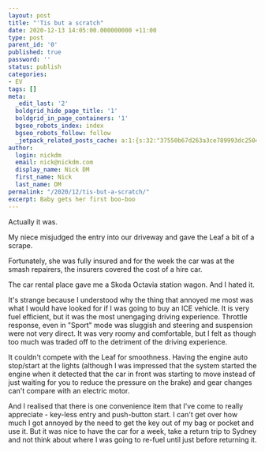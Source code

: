 ```yaml
---
layout: post
title: "'Tis but a scratch"
date: 2020-12-13 14:05:00.000000000 +11:00
type: post
parent_id: '0'
published: true
password: ''
status: publish
categories:
- EV
tags: []
meta:
  _edit_last: '2'
  boldgrid_hide_page_title: '1'
  boldgrid_in_page_containers: '1'
  bgseo_robots_index: index
  bgseo_robots_follow: follow
  _jetpack_related_posts_cache: a:1:{s:32:"37550b67d263a3ce789993dc25046c5f";a:2:{s:7:"expires";i:1675115610;s:7:"payload";a:6:{i:0;a:1:{s:2:"id";i:782;}i:1;a:1:{s:2:"id";i:1004;}i:2;a:1:{s:2:"id";i:17;}i:3;a:1:{s:2:"id";i:828;}i:4;a:1:{s:2:"id";i:944;}i:5;a:1:{s:2:"id";i:998;}}}}
author:
  login: nickdm
  email: nick@nickdm.com
  display_name: Nick DM
  first_name: Nick
  last_name: DM
permalink: "/2020/12/tis-but-a-scratch/"
excerpt: Baby gets her first boo-boo
---
```


Actually it was.

My niece misjudged the entry into our driveway and gave the Leaf a bit of a scrape.

Fortunately, she was fully insured and for the week the car was at the smash repairers, the insurers covered the cost of a hire car.

The car rental place gave me a Skoda Octavia station wagon. And I hated it.

It's strange because I understood why the thing that annoyed me most was what I would have looked for if I was going to buy an ICE vehicle. It is very fuel efficient, but it was the most unengaging driving experience. Throttle response, even in "Sport" mode was sluggish and steering and suspension were not very direct. It was very roomy and comfortable, but I felt as though too much was traded off to the detriment of the driving experience.

It couldn't compete with the Leaf for smoothness. Having the engine auto stop/start at the lights (although I was impressed that the system started the engine when it detected that the car in front was starting to move instead of just waiting for you to reduce the pressure on the brake) and gear changes can't compare with an electric motor.

And I realised that there is one convenience item that I've come to really appreciate - key-less entry and push-button start. I can't get over how much I got annoyed by the need to get the key out of my bag or pocket and use it. But it was nice to have the car for a week, take a return trip to Sydney and not think about where I was going to re-fuel until just before returning it.
